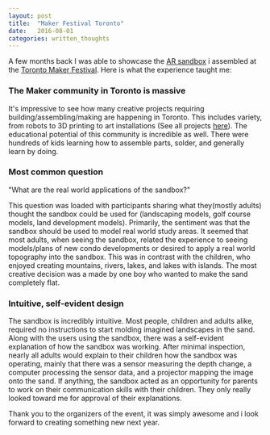 ```yaml
---
layout: post
title:  "Maker Festival Toronto"
date:   2016-08-01
categories: written_thoughts
---
```


A few months back I was able to showcase the [AR sandbox](http://yuriyczoli.com/projects/arSandbox/) i assembled at the [Toronto Maker Festival](http://makerfestival.ca/). Here is what the experience taught me:

### The Maker community in Toronto is massive

It's impressive to see how many creative projects requiring building/assembling/making are happening in Toronto. This includes variety, from robots to 3D printing to art installations (See all projects [here](http://makerfestival.ca/extravaganza/)). The educational potential of this community is incredible as well. There were hundreds of kids learning how to assemble parts, solder, and generally learn by doing.

### Most common question

"What are the real world applications of the sandbox?"

This question was loaded with participants sharing what they(mostly adults) thought the sandbox could be used for (landscaping models, golf course models, land development models). Primarily, the sentiment was that the sandbox should be used to model real world study areas. It seemed that most adults, when seeing the sandbox, related the experience to seeing models/plans of new condo developments or desired to apply a real world topography into the sandbox. This was in contrast with the children, who enjoyed creating mountains, rivers, lakes, and lakes with islands. The most creative decision was a made by one boy who wanted to make the sand completely flat.

### Intuitive, self-evident design

The sandbox is incredibly intuitive. Most people, children and adults alike, required no instructions to start molding imagined landscapes in the sand. Along with the users using the sandbox, there was a self-evident explanation of how the sandbox was working. After minimal inspection, nearly all adults would explain to their children how the sandbox was operating, mainly that there was a sensor measuring the depth change, a computer processing the sensor data, and a projector mapping the image onto the sand. If anything, the sandbox acted as an opportunity for parents to work on their communication skills with their children. They only really looked toward me for approval of their explanations.

Thank you to the organizers of the event, it was simply awesome and i look forward to creating something new next year.
